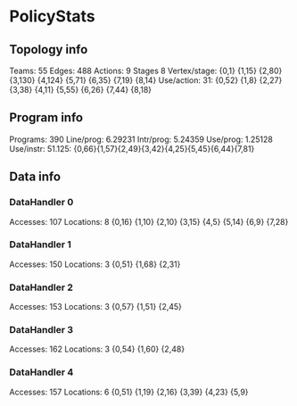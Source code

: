# PolicyStats
## Topology info
Teams:		55
Edges:		488
Actions:	9
Stages		8
Vertex/stage:	{0,1} {1,15} {2,80} {3,130} {4,124} {5,71} {6,35} {7,19} {8,14} 
Use/action:	31: {0,52} {1,8} {2,27} {3,38} {4,11} {5,55} {6,26} {7,44} {8,18} 

## Program info
Programs:	390
Line/prog:	6.29231
Intr/prog:	5.24359
Use/prog:	1.25128
Use/instr:	51.125: {0,66}{1,57}{2,49}{3,42}{4,25}{5,45}{6,44}{7,81}

## Data info

### DataHandler 0
Accesses:	107
Locations:	8
{0,16} {1,10} {2,10} {3,15} {4,5} {5,14} {6,9} {7,28} 

### DataHandler 1
Accesses:	150
Locations:	3
{0,51} {1,68} {2,31} 

### DataHandler 2
Accesses:	153
Locations:	3
{0,57} {1,51} {2,45} 

### DataHandler 3
Accesses:	162
Locations:	3
{0,54} {1,60} {2,48} 

### DataHandler 4
Accesses:	157
Locations:	6
{0,51} {1,19} {2,16} {3,39} {4,23} {5,9} 